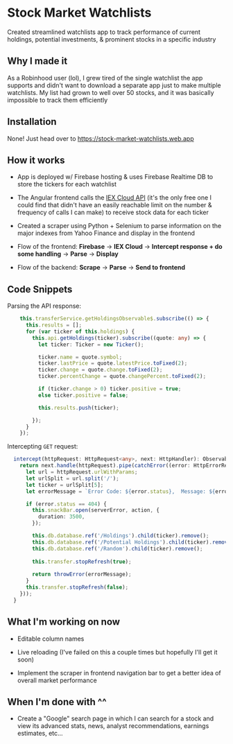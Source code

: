 # Stock Market Watchlists

Created streamlined watchlists app to track performance of current holdings, potential investments, & prominent stocks in a specific industry   

## Why I made it
As a Robinhood user (lol), I grew tired of the single watchlist the app supports and didn't want to download a separate app just to make multiple watchlists. My list had grown to well over 50 stocks, and it was basically impossible to track them efficiently

## Installation
None! Just head over to https://stock-market-watchlists.web.app 

## How it works 
- App is deployed w/ Firebase hosting & uses Firebase Realtime DB to store the tickers for each watchlist

- The Angular frontend calls the [IEX Cloud API](https://iexcloud.io/) (it's the only free one I could find that didn't have an easily reachable limit on the number & frequency of calls I can make) to receive stock data for each ticker

- Created a scraper using Python + Selenium to parse information on the major indexes from Yahoo Finance and display in the frontend

- Flow of the frontend: **Firebase** &#8594; **IEX Cloud** &#8594; **Intercept response + do some handling** &#8594; **Parse** &#8594; **Display** 

- Flow of the backend: **Scrape** &#8594; **Parse** &#8594; **Send to frontend**

## Code Snippets
Parsing the API response:
```typescript
    this.transferService.getHoldingsObservable$.subscribe(() => {
      this.results = [];
      for (var ticker of this.holdings) {
        this.api.getHoldings(ticker).subscribe((quote: any) => {
          let ticker: Ticker = new Ticker();

          ticker.name = quote.symbol;
          ticker.lastPrice = quote.latestPrice.toFixed(2);
          ticker.change = quote.change.toFixed(2);
          ticker.percentChange = quote.changePercent.toFixed(2);

          if (ticker.change > 0) ticker.positive = true;
          else ticker.positive = false;

          this.results.push(ticker);

        });
      }
    });
```
Intercepting ```
 GET ``` request:

```typescript
  intercept(httpRequest: HttpRequest<any>, next: HttpHandler): Observable<HttpEvent<any>> {
    return next.handle(httpRequest).pipe(catchError((error: HttpErrorResponse) => {
      let url = httpRequest.urlWithParams;
      let urlSplit = url.split('/');
      let ticker = urlSplit[5];
      let errorMessage = `Error Code: ${error.status},  Message: ${error.message}`;

      if (error.status == 404) {
        this.snackBar.open(serverError, action, {
          duration: 3500,
        });

        this.db.database.ref('/Holdings').child(ticker).remove();
        this.db.database.ref('/Potential Holdings').child(ticker).remove();
        this.db.database.ref('/Random').child(ticker).remove();
        
        this.transfer.stopRefresh(true);
        
        return throwError(errorMessage);
      }
      this.transfer.stopRefresh(false);
    }));
  }

```


## What I'm working on now
- Editable column names

- Live reloading (I've failed on this a couple times but hopefully I'll get it soon)

- Implement the scraper in frontend navigation bar to get a better idea of overall market performance 


## When I'm done with ^^
- Create a "Google" search page in which I can search for a stock and view its advanced stats, news, analyst recommendations, earnings estimates, etc... 

